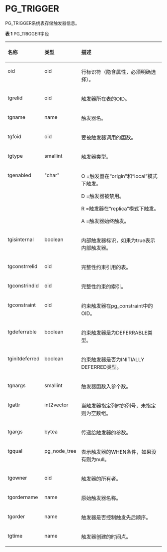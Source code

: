 # PG\_TRIGGER<a name="ZH-CN_TOPIC_0289900828"></a>

PG\_TRIGGER系统表存储触发器信息。

**表 1**  PG\_TRIGGER字段

<a name="zh-cn_topic_0283136871_zh-cn_topic_0237122321_zh-cn_topic_0059778876_t0e636f727ee940ce9c4fe3d08607d732"></a>
<table><thead align="left"><tr id="zh-cn_topic_0283136871_zh-cn_topic_0237122321_zh-cn_topic_0059778876_rb8f54813b5b34fb7b4eec74a3f8ac216"><th class="cellrowborder" valign="top" width="20.84%" id="mcps1.2.4.1.1"><p id="zh-cn_topic_0283136871_zh-cn_topic_0237122321_zh-cn_topic_0059778876_ac6c318856cec4e67967734cdbe84e08c"><a name="zh-cn_topic_0283136871_zh-cn_topic_0237122321_zh-cn_topic_0059778876_ac6c318856cec4e67967734cdbe84e08c"></a><a name="zh-cn_topic_0283136871_zh-cn_topic_0237122321_zh-cn_topic_0059778876_ac6c318856cec4e67967734cdbe84e08c"></a>名称</p>
</th>
<th class="cellrowborder" valign="top" width="19.03%" id="mcps1.2.4.1.2"><p id="zh-cn_topic_0283136871_zh-cn_topic_0237122321_zh-cn_topic_0059778876_a6dc7600276264a3f8b273d69415ee20c"><a name="zh-cn_topic_0283136871_zh-cn_topic_0237122321_zh-cn_topic_0059778876_a6dc7600276264a3f8b273d69415ee20c"></a><a name="zh-cn_topic_0283136871_zh-cn_topic_0237122321_zh-cn_topic_0059778876_a6dc7600276264a3f8b273d69415ee20c"></a>类型</p>
</th>
<th class="cellrowborder" valign="top" width="60.129999999999995%" id="mcps1.2.4.1.3"><p id="zh-cn_topic_0283136871_zh-cn_topic_0237122321_zh-cn_topic_0059778876_abd3b518d5c90486fa0735b1279bbb127"><a name="zh-cn_topic_0283136871_zh-cn_topic_0237122321_zh-cn_topic_0059778876_abd3b518d5c90486fa0735b1279bbb127"></a><a name="zh-cn_topic_0283136871_zh-cn_topic_0237122321_zh-cn_topic_0059778876_abd3b518d5c90486fa0735b1279bbb127"></a>描述</p>
</th>
</tr>
</thead>
<tbody><tr id="zh-cn_topic_0283136871_zh-cn_topic_0237122321_row745344385612"><td class="cellrowborder" valign="top" width="20.84%" headers="mcps1.2.4.1.1 "><p id="zh-cn_topic_0283136871_zh-cn_topic_0237122321_p54539433564"><a name="zh-cn_topic_0283136871_zh-cn_topic_0237122321_p54539433564"></a><a name="zh-cn_topic_0283136871_zh-cn_topic_0237122321_p54539433564"></a>oid</p>
</td>
<td class="cellrowborder" valign="top" width="19.03%" headers="mcps1.2.4.1.2 "><p id="zh-cn_topic_0283136871_zh-cn_topic_0237122321_p545374395611"><a name="zh-cn_topic_0283136871_zh-cn_topic_0237122321_p545374395611"></a><a name="zh-cn_topic_0283136871_zh-cn_topic_0237122321_p545374395611"></a>oid</p>
</td>
<td class="cellrowborder" valign="top" width="60.129999999999995%" headers="mcps1.2.4.1.3 "><p id="zh-cn_topic_0283136871_zh-cn_topic_0237122321_p14533434568"><a name="zh-cn_topic_0283136871_zh-cn_topic_0237122321_p14533434568"></a><a name="zh-cn_topic_0283136871_zh-cn_topic_0237122321_p14533434568"></a>行标识符（隐含属性，必须明确选择）。</p>
</td>
</tr>
<tr id="zh-cn_topic_0283136871_zh-cn_topic_0237122321_zh-cn_topic_0059778876_rc04470ec89ab4e34b008953f48b78340"><td class="cellrowborder" valign="top" width="20.84%" headers="mcps1.2.4.1.1 "><p id="zh-cn_topic_0283136871_zh-cn_topic_0237122321_zh-cn_topic_0059778876_a643b8069aeef454794eaf0b59ae1a994"><a name="zh-cn_topic_0283136871_zh-cn_topic_0237122321_zh-cn_topic_0059778876_a643b8069aeef454794eaf0b59ae1a994"></a><a name="zh-cn_topic_0283136871_zh-cn_topic_0237122321_zh-cn_topic_0059778876_a643b8069aeef454794eaf0b59ae1a994"></a>tgrelid</p>
</td>
<td class="cellrowborder" valign="top" width="19.03%" headers="mcps1.2.4.1.2 "><p id="zh-cn_topic_0283136871_zh-cn_topic_0237122321_zh-cn_topic_0059778876_acb5cd711ad504db1b1542f1c1212b1d1"><a name="zh-cn_topic_0283136871_zh-cn_topic_0237122321_zh-cn_topic_0059778876_acb5cd711ad504db1b1542f1c1212b1d1"></a><a name="zh-cn_topic_0283136871_zh-cn_topic_0237122321_zh-cn_topic_0059778876_acb5cd711ad504db1b1542f1c1212b1d1"></a>oid</p>
</td>
<td class="cellrowborder" valign="top" width="60.129999999999995%" headers="mcps1.2.4.1.3 "><p id="zh-cn_topic_0283136871_zh-cn_topic_0237122321_zh-cn_topic_0059778876_af5bf56fc4d6a4b8199baaecd7f62cee3"><a name="zh-cn_topic_0283136871_zh-cn_topic_0237122321_zh-cn_topic_0059778876_af5bf56fc4d6a4b8199baaecd7f62cee3"></a><a name="zh-cn_topic_0283136871_zh-cn_topic_0237122321_zh-cn_topic_0059778876_af5bf56fc4d6a4b8199baaecd7f62cee3"></a>触发器所在表的OID。</p>
</td>
</tr>
<tr id="zh-cn_topic_0283136871_zh-cn_topic_0237122321_zh-cn_topic_0059778876_r54671ec163a9400cbc17ae7b6b3fa0db"><td class="cellrowborder" valign="top" width="20.84%" headers="mcps1.2.4.1.1 "><p id="zh-cn_topic_0283136871_zh-cn_topic_0237122321_zh-cn_topic_0059778876_a0dcf90a82faa4cb18382cdecf1ae0245"><a name="zh-cn_topic_0283136871_zh-cn_topic_0237122321_zh-cn_topic_0059778876_a0dcf90a82faa4cb18382cdecf1ae0245"></a><a name="zh-cn_topic_0283136871_zh-cn_topic_0237122321_zh-cn_topic_0059778876_a0dcf90a82faa4cb18382cdecf1ae0245"></a>tgname</p>
</td>
<td class="cellrowborder" valign="top" width="19.03%" headers="mcps1.2.4.1.2 "><p id="zh-cn_topic_0283136871_zh-cn_topic_0237122321_zh-cn_topic_0059778876_acb18d67642cb4798b04167b26dc2a6e7"><a name="zh-cn_topic_0283136871_zh-cn_topic_0237122321_zh-cn_topic_0059778876_acb18d67642cb4798b04167b26dc2a6e7"></a><a name="zh-cn_topic_0283136871_zh-cn_topic_0237122321_zh-cn_topic_0059778876_acb18d67642cb4798b04167b26dc2a6e7"></a>name</p>
</td>
<td class="cellrowborder" valign="top" width="60.129999999999995%" headers="mcps1.2.4.1.3 "><p id="zh-cn_topic_0283136871_zh-cn_topic_0237122321_zh-cn_topic_0059778876_a039f9ab5f5d145aeb5ebbb7af6bbeafe"><a name="zh-cn_topic_0283136871_zh-cn_topic_0237122321_zh-cn_topic_0059778876_a039f9ab5f5d145aeb5ebbb7af6bbeafe"></a><a name="zh-cn_topic_0283136871_zh-cn_topic_0237122321_zh-cn_topic_0059778876_a039f9ab5f5d145aeb5ebbb7af6bbeafe"></a>触发器名。</p>
</td>
</tr>
<tr id="zh-cn_topic_0283136871_zh-cn_topic_0237122321_zh-cn_topic_0059778876_r318b1ed210be46c097edc788c7c37a4e"><td class="cellrowborder" valign="top" width="20.84%" headers="mcps1.2.4.1.1 "><p id="zh-cn_topic_0283136871_zh-cn_topic_0237122321_zh-cn_topic_0059778876_a9a52ad82b959485987a0c4d4b4aa25e0"><a name="zh-cn_topic_0283136871_zh-cn_topic_0237122321_zh-cn_topic_0059778876_a9a52ad82b959485987a0c4d4b4aa25e0"></a><a name="zh-cn_topic_0283136871_zh-cn_topic_0237122321_zh-cn_topic_0059778876_a9a52ad82b959485987a0c4d4b4aa25e0"></a>tgfoid</p>
</td>
<td class="cellrowborder" valign="top" width="19.03%" headers="mcps1.2.4.1.2 "><p id="zh-cn_topic_0283136871_zh-cn_topic_0237122321_p5614159174418"><a name="zh-cn_topic_0283136871_zh-cn_topic_0237122321_p5614159174418"></a><a name="zh-cn_topic_0283136871_zh-cn_topic_0237122321_p5614159174418"></a>oid</p>
</td>
<td class="cellrowborder" valign="top" width="60.129999999999995%" headers="mcps1.2.4.1.3 "><p id="zh-cn_topic_0283136871_zh-cn_topic_0237122321_p298831204318"><a name="zh-cn_topic_0283136871_zh-cn_topic_0237122321_p298831204318"></a><a name="zh-cn_topic_0283136871_zh-cn_topic_0237122321_p298831204318"></a>要被触发器调用的函数。</p>
</td>
</tr>
<tr id="zh-cn_topic_0283136871_zh-cn_topic_0237122321_zh-cn_topic_0059778876_r0329e4dc5ba94fdc812df5362d493cef"><td class="cellrowborder" valign="top" width="20.84%" headers="mcps1.2.4.1.1 "><p id="zh-cn_topic_0283136871_zh-cn_topic_0237122321_zh-cn_topic_0059778876_aba0d8655714943cbbb8a6439bca6af91"><a name="zh-cn_topic_0283136871_zh-cn_topic_0237122321_zh-cn_topic_0059778876_aba0d8655714943cbbb8a6439bca6af91"></a><a name="zh-cn_topic_0283136871_zh-cn_topic_0237122321_zh-cn_topic_0059778876_aba0d8655714943cbbb8a6439bca6af91"></a>tgtype</p>
</td>
<td class="cellrowborder" valign="top" width="19.03%" headers="mcps1.2.4.1.2 "><p id="zh-cn_topic_0283136871_zh-cn_topic_0237122321_zh-cn_topic_0059778876_a436a60dcf712482787584a00751ba9bf"><a name="zh-cn_topic_0283136871_zh-cn_topic_0237122321_zh-cn_topic_0059778876_a436a60dcf712482787584a00751ba9bf"></a><a name="zh-cn_topic_0283136871_zh-cn_topic_0237122321_zh-cn_topic_0059778876_a436a60dcf712482787584a00751ba9bf"></a>smallint</p>
</td>
<td class="cellrowborder" valign="top" width="60.129999999999995%" headers="mcps1.2.4.1.3 "><p id="zh-cn_topic_0283136871_zh-cn_topic_0237122321_zh-cn_topic_0059778876_ac4c5b59d01ed46ef82e6fab8f7e9e1d6"><a name="zh-cn_topic_0283136871_zh-cn_topic_0237122321_zh-cn_topic_0059778876_ac4c5b59d01ed46ef82e6fab8f7e9e1d6"></a><a name="zh-cn_topic_0283136871_zh-cn_topic_0237122321_zh-cn_topic_0059778876_ac4c5b59d01ed46ef82e6fab8f7e9e1d6"></a>触发器类型。</p>
</td>
</tr>
<tr id="zh-cn_topic_0283136871_zh-cn_topic_0237122321_zh-cn_topic_0059778876_radbdad08fcd24f439b1035639b13c8ae"><td class="cellrowborder" valign="top" width="20.84%" headers="mcps1.2.4.1.1 "><p id="zh-cn_topic_0283136871_zh-cn_topic_0237122321_zh-cn_topic_0059778876_a9eb1c76f2ef048eaac027a679b9a46ea"><a name="zh-cn_topic_0283136871_zh-cn_topic_0237122321_zh-cn_topic_0059778876_a9eb1c76f2ef048eaac027a679b9a46ea"></a><a name="zh-cn_topic_0283136871_zh-cn_topic_0237122321_zh-cn_topic_0059778876_a9eb1c76f2ef048eaac027a679b9a46ea"></a>tgenabled</p>
</td>
<td class="cellrowborder" valign="top" width="19.03%" headers="mcps1.2.4.1.2 "><p id="zh-cn_topic_0283136871_zh-cn_topic_0237122321_zh-cn_topic_0059778876_af10535a4e4f3491fa9093c6027f93ebf"><a name="zh-cn_topic_0283136871_zh-cn_topic_0237122321_zh-cn_topic_0059778876_af10535a4e4f3491fa9093c6027f93ebf"></a><a name="zh-cn_topic_0283136871_zh-cn_topic_0237122321_zh-cn_topic_0059778876_af10535a4e4f3491fa9093c6027f93ebf"></a>"char"</p>
</td>
<td class="cellrowborder" valign="top" width="60.129999999999995%" headers="mcps1.2.4.1.3 "><p id="zh-cn_topic_0283136871_zh-cn_topic_0237122321_p845317486488"><a name="zh-cn_topic_0283136871_zh-cn_topic_0237122321_p845317486488"></a><a name="zh-cn_topic_0283136871_zh-cn_topic_0237122321_p845317486488"></a>O =触发器在“origin”和“local”模式下触发。</p>
<p id="zh-cn_topic_0283136871_zh-cn_topic_0237122321_p1618812516483"><a name="zh-cn_topic_0283136871_zh-cn_topic_0237122321_p1618812516483"></a><a name="zh-cn_topic_0283136871_zh-cn_topic_0237122321_p1618812516483"></a>D =触发器被禁用。</p>
<p id="zh-cn_topic_0283136871_zh-cn_topic_0237122321_p0972453194814"><a name="zh-cn_topic_0283136871_zh-cn_topic_0237122321_p0972453194814"></a><a name="zh-cn_topic_0283136871_zh-cn_topic_0237122321_p0972453194814"></a>R =触发器在“replica”模式下触发。</p>
<p id="zh-cn_topic_0283136871_zh-cn_topic_0237122321_p923894417481"><a name="zh-cn_topic_0283136871_zh-cn_topic_0237122321_p923894417481"></a><a name="zh-cn_topic_0283136871_zh-cn_topic_0237122321_p923894417481"></a>A =触发器始终触发。</p>
</td>
</tr>
<tr id="zh-cn_topic_0283136871_zh-cn_topic_0237122321_row71181822204320"><td class="cellrowborder" valign="top" width="20.84%" headers="mcps1.2.4.1.1 "><p id="zh-cn_topic_0283136871_zh-cn_topic_0237122321_p111982224316"><a name="zh-cn_topic_0283136871_zh-cn_topic_0237122321_p111982224316"></a><a name="zh-cn_topic_0283136871_zh-cn_topic_0237122321_p111982224316"></a>tgisinternal</p>
</td>
<td class="cellrowborder" valign="top" width="19.03%" headers="mcps1.2.4.1.2 "><p id="zh-cn_topic_0283136871_zh-cn_topic_0237122321_p13120102214432"><a name="zh-cn_topic_0283136871_zh-cn_topic_0237122321_p13120102214432"></a><a name="zh-cn_topic_0283136871_zh-cn_topic_0237122321_p13120102214432"></a>boolean</p>
</td>
<td class="cellrowborder" valign="top" width="60.129999999999995%" headers="mcps1.2.4.1.3 "><p id="zh-cn_topic_0283136871_zh-cn_topic_0237122321_p12550723165013"><a name="zh-cn_topic_0283136871_zh-cn_topic_0237122321_p12550723165013"></a><a name="zh-cn_topic_0283136871_zh-cn_topic_0237122321_p12550723165013"></a>内部触发器标识，如果为true表示内部触发器。</p>
</td>
</tr>
<tr id="zh-cn_topic_0283136871_zh-cn_topic_0237122321_row108975349439"><td class="cellrowborder" valign="top" width="20.84%" headers="mcps1.2.4.1.1 "><p id="zh-cn_topic_0283136871_zh-cn_topic_0237122321_p20898133412432"><a name="zh-cn_topic_0283136871_zh-cn_topic_0237122321_p20898133412432"></a><a name="zh-cn_topic_0283136871_zh-cn_topic_0237122321_p20898133412432"></a>tgconstrrelid</p>
</td>
<td class="cellrowborder" valign="top" width="19.03%" headers="mcps1.2.4.1.2 "><p id="zh-cn_topic_0283136871_zh-cn_topic_0237122321_p188986344434"><a name="zh-cn_topic_0283136871_zh-cn_topic_0237122321_p188986344434"></a><a name="zh-cn_topic_0283136871_zh-cn_topic_0237122321_p188986344434"></a>oid</p>
</td>
<td class="cellrowborder" valign="top" width="60.129999999999995%" headers="mcps1.2.4.1.3 "><p id="zh-cn_topic_0283136871_zh-cn_topic_0237122321_p138981434164316"><a name="zh-cn_topic_0283136871_zh-cn_topic_0237122321_p138981434164316"></a><a name="zh-cn_topic_0283136871_zh-cn_topic_0237122321_p138981434164316"></a>完整性约束引用的表。</p>
</td>
</tr>
<tr id="zh-cn_topic_0283136871_zh-cn_topic_0237122321_row489817346432"><td class="cellrowborder" valign="top" width="20.84%" headers="mcps1.2.4.1.1 "><p id="zh-cn_topic_0283136871_zh-cn_topic_0237122321_p168981034144320"><a name="zh-cn_topic_0283136871_zh-cn_topic_0237122321_p168981034144320"></a><a name="zh-cn_topic_0283136871_zh-cn_topic_0237122321_p168981034144320"></a>tgconstrindid</p>
</td>
<td class="cellrowborder" valign="top" width="19.03%" headers="mcps1.2.4.1.2 "><p id="zh-cn_topic_0283136871_zh-cn_topic_0237122321_p1898234194319"><a name="zh-cn_topic_0283136871_zh-cn_topic_0237122321_p1898234194319"></a><a name="zh-cn_topic_0283136871_zh-cn_topic_0237122321_p1898234194319"></a>oid</p>
</td>
<td class="cellrowborder" valign="top" width="60.129999999999995%" headers="mcps1.2.4.1.3 "><p id="zh-cn_topic_0283136871_zh-cn_topic_0237122321_p165262349613"><a name="zh-cn_topic_0283136871_zh-cn_topic_0237122321_p165262349613"></a><a name="zh-cn_topic_0283136871_zh-cn_topic_0237122321_p165262349613"></a>完整性约束的索引。</p>
</td>
</tr>
<tr id="zh-cn_topic_0283136871_zh-cn_topic_0237122321_row489853419436"><td class="cellrowborder" valign="top" width="20.84%" headers="mcps1.2.4.1.1 "><p id="zh-cn_topic_0283136871_zh-cn_topic_0237122321_p789843404315"><a name="zh-cn_topic_0283136871_zh-cn_topic_0237122321_p789843404315"></a><a name="zh-cn_topic_0283136871_zh-cn_topic_0237122321_p789843404315"></a>tgconstraint</p>
</td>
<td class="cellrowborder" valign="top" width="19.03%" headers="mcps1.2.4.1.2 "><p id="zh-cn_topic_0283136871_zh-cn_topic_0237122321_p5898133417435"><a name="zh-cn_topic_0283136871_zh-cn_topic_0237122321_p5898133417435"></a><a name="zh-cn_topic_0283136871_zh-cn_topic_0237122321_p5898133417435"></a>oid</p>
</td>
<td class="cellrowborder" valign="top" width="60.129999999999995%" headers="mcps1.2.4.1.3 "><p id="zh-cn_topic_0283136871_zh-cn_topic_0237122321_p3898143414310"><a name="zh-cn_topic_0283136871_zh-cn_topic_0237122321_p3898143414310"></a><a name="zh-cn_topic_0283136871_zh-cn_topic_0237122321_p3898143414310"></a>约束触发器在pg_constraint中的OID。</p>
</td>
</tr>
<tr id="zh-cn_topic_0283136871_zh-cn_topic_0237122321_row20898334144315"><td class="cellrowborder" valign="top" width="20.84%" headers="mcps1.2.4.1.1 "><p id="zh-cn_topic_0283136871_zh-cn_topic_0237122321_p1689803418436"><a name="zh-cn_topic_0283136871_zh-cn_topic_0237122321_p1689803418436"></a><a name="zh-cn_topic_0283136871_zh-cn_topic_0237122321_p1689803418436"></a>tgdeferrable</p>
</td>
<td class="cellrowborder" valign="top" width="19.03%" headers="mcps1.2.4.1.2 "><p id="zh-cn_topic_0283136871_zh-cn_topic_0237122321_p1898143484318"><a name="zh-cn_topic_0283136871_zh-cn_topic_0237122321_p1898143484318"></a><a name="zh-cn_topic_0283136871_zh-cn_topic_0237122321_p1898143484318"></a>boolean</p>
</td>
<td class="cellrowborder" valign="top" width="60.129999999999995%" headers="mcps1.2.4.1.3 "><p id="zh-cn_topic_0283136871_zh-cn_topic_0237122321_p18983341434"><a name="zh-cn_topic_0283136871_zh-cn_topic_0237122321_p18983341434"></a><a name="zh-cn_topic_0283136871_zh-cn_topic_0237122321_p18983341434"></a>约束触发器是为DEFERRABLE类型。</p>
</td>
</tr>
<tr id="zh-cn_topic_0283136871_zh-cn_topic_0237122321_row3898113404314"><td class="cellrowborder" valign="top" width="20.84%" headers="mcps1.2.4.1.1 "><p id="zh-cn_topic_0283136871_zh-cn_topic_0237122321_p88992343437"><a name="zh-cn_topic_0283136871_zh-cn_topic_0237122321_p88992343437"></a><a name="zh-cn_topic_0283136871_zh-cn_topic_0237122321_p88992343437"></a>tginitdeferred</p>
</td>
<td class="cellrowborder" valign="top" width="19.03%" headers="mcps1.2.4.1.2 "><p id="zh-cn_topic_0283136871_zh-cn_topic_0237122321_p18990344439"><a name="zh-cn_topic_0283136871_zh-cn_topic_0237122321_p18990344439"></a><a name="zh-cn_topic_0283136871_zh-cn_topic_0237122321_p18990344439"></a>boolean</p>
</td>
<td class="cellrowborder" valign="top" width="60.129999999999995%" headers="mcps1.2.4.1.3 "><p id="zh-cn_topic_0283136871_zh-cn_topic_0237122321_p38993340437"><a name="zh-cn_topic_0283136871_zh-cn_topic_0237122321_p38993340437"></a><a name="zh-cn_topic_0283136871_zh-cn_topic_0237122321_p38993340437"></a>约束触发器是否为INITIALLY DEFERRED类型。</p>
</td>
</tr>
<tr id="zh-cn_topic_0283136871_zh-cn_topic_0237122321_row20899193418435"><td class="cellrowborder" valign="top" width="20.84%" headers="mcps1.2.4.1.1 "><p id="zh-cn_topic_0283136871_zh-cn_topic_0237122321_p389973412437"><a name="zh-cn_topic_0283136871_zh-cn_topic_0237122321_p389973412437"></a><a name="zh-cn_topic_0283136871_zh-cn_topic_0237122321_p389973412437"></a>tgnargs</p>
</td>
<td class="cellrowborder" valign="top" width="19.03%" headers="mcps1.2.4.1.2 "><p id="zh-cn_topic_0283136871_zh-cn_topic_0237122321_p1899434164319"><a name="zh-cn_topic_0283136871_zh-cn_topic_0237122321_p1899434164319"></a><a name="zh-cn_topic_0283136871_zh-cn_topic_0237122321_p1899434164319"></a>smallint</p>
</td>
<td class="cellrowborder" valign="top" width="60.129999999999995%" headers="mcps1.2.4.1.3 "><p id="zh-cn_topic_0283136871_zh-cn_topic_0237122321_p3899134114319"><a name="zh-cn_topic_0283136871_zh-cn_topic_0237122321_p3899134114319"></a><a name="zh-cn_topic_0283136871_zh-cn_topic_0237122321_p3899134114319"></a>触发器函数入参个数。</p>
</td>
</tr>
<tr id="zh-cn_topic_0283136871_zh-cn_topic_0237122321_row1833316445"><td class="cellrowborder" valign="top" width="20.84%" headers="mcps1.2.4.1.1 "><p id="zh-cn_topic_0283136871_zh-cn_topic_0237122321_p1539315448"><a name="zh-cn_topic_0283136871_zh-cn_topic_0237122321_p1539315448"></a><a name="zh-cn_topic_0283136871_zh-cn_topic_0237122321_p1539315448"></a>tgattr</p>
</td>
<td class="cellrowborder" valign="top" width="19.03%" headers="mcps1.2.4.1.2 "><p id="zh-cn_topic_0283136871_zh-cn_topic_0237122321_p14333184418"><a name="zh-cn_topic_0283136871_zh-cn_topic_0237122321_p14333184418"></a><a name="zh-cn_topic_0283136871_zh-cn_topic_0237122321_p14333184418"></a>int2vector</p>
</td>
<td class="cellrowborder" valign="top" width="60.129999999999995%" headers="mcps1.2.4.1.3 "><p id="zh-cn_topic_0283136871_zh-cn_topic_0237122321_p132031114416"><a name="zh-cn_topic_0283136871_zh-cn_topic_0237122321_p132031114416"></a><a name="zh-cn_topic_0283136871_zh-cn_topic_0237122321_p132031114416"></a>当触发器指定列时的列号，未指定则为空数组。</p>
</td>
</tr>
<tr id="zh-cn_topic_0283136871_zh-cn_topic_0237122321_row19363194419"><td class="cellrowborder" valign="top" width="20.84%" headers="mcps1.2.4.1.1 "><p id="zh-cn_topic_0283136871_zh-cn_topic_0237122321_p143131144416"><a name="zh-cn_topic_0283136871_zh-cn_topic_0237122321_p143131144416"></a><a name="zh-cn_topic_0283136871_zh-cn_topic_0237122321_p143131144416"></a>tgargs</p>
</td>
<td class="cellrowborder" valign="top" width="19.03%" headers="mcps1.2.4.1.2 "><p id="zh-cn_topic_0283136871_zh-cn_topic_0237122321_p193163174412"><a name="zh-cn_topic_0283136871_zh-cn_topic_0237122321_p193163174412"></a><a name="zh-cn_topic_0283136871_zh-cn_topic_0237122321_p193163174412"></a>bytea</p>
</td>
<td class="cellrowborder" valign="top" width="60.129999999999995%" headers="mcps1.2.4.1.3 "><p id="zh-cn_topic_0283136871_zh-cn_topic_0237122321_p15323114410"><a name="zh-cn_topic_0283136871_zh-cn_topic_0237122321_p15323114410"></a><a name="zh-cn_topic_0283136871_zh-cn_topic_0237122321_p15323114410"></a>传递给触发器的参数。</p>
</td>
</tr>
<tr id="zh-cn_topic_0283136871_zh-cn_topic_0237122321_row1317317441"><td class="cellrowborder" valign="top" width="20.84%" headers="mcps1.2.4.1.1 "><p id="zh-cn_topic_0283136871_zh-cn_topic_0237122321_p041831154418"><a name="zh-cn_topic_0283136871_zh-cn_topic_0237122321_p041831154418"></a><a name="zh-cn_topic_0283136871_zh-cn_topic_0237122321_p041831154418"></a>tgqual</p>
</td>
<td class="cellrowborder" valign="top" width="19.03%" headers="mcps1.2.4.1.2 "><p id="zh-cn_topic_0283136871_zh-cn_topic_0237122321_p184531154417"><a name="zh-cn_topic_0283136871_zh-cn_topic_0237122321_p184531154417"></a><a name="zh-cn_topic_0283136871_zh-cn_topic_0237122321_p184531154417"></a>pg_node_tree</p>
</td>
<td class="cellrowborder" valign="top" width="60.129999999999995%" headers="mcps1.2.4.1.3 "><p id="zh-cn_topic_0283136871_zh-cn_topic_0237122321_p241231154412"><a name="zh-cn_topic_0283136871_zh-cn_topic_0237122321_p241231154412"></a><a name="zh-cn_topic_0283136871_zh-cn_topic_0237122321_p241231154412"></a>表示触发器的WHEN条件，如果没有则为null。</p>
</td>
</tr>
<tr id="zh-cn_topic_0283136871_row18590111610395"><td class="cellrowborder" valign="top" width="20.84%" headers="mcps1.2.4.1.1 "><p id="zh-cn_topic_0283136871_p959261611392"><a name="zh-cn_topic_0283136871_p959261611392"></a><a name="zh-cn_topic_0283136871_p959261611392"></a>tgowner</p>
</td>
<td class="cellrowborder" valign="top" width="19.03%" headers="mcps1.2.4.1.2 "><p id="zh-cn_topic_0283136871_p25924169391"><a name="zh-cn_topic_0283136871_p25924169391"></a><a name="zh-cn_topic_0283136871_p25924169391"></a>oid</p>
</td>
<td class="cellrowborder" valign="top" width="60.129999999999995%" headers="mcps1.2.4.1.3 "><p id="zh-cn_topic_0283136871_p105924163395"><a name="zh-cn_topic_0283136871_p105924163395"></a><a name="zh-cn_topic_0283136871_p105924163395"></a>触发器的所有者。</p>
</td>
</tr>
<tr id="zh-cn_topic_0283136871_row18590111610395"><td class="cellrowborder" valign="top" width="20.84%" headers="mcps1.2.4.1.1 "><p id="zh-cn_topic_0283136871_p959261611392"><a name="zh-cn_topic_0283136871_p959261611392"></a><a name="zh-cn_topic_0283136871_p959261611392"></a>tgordername</p>
</td>
<td class="cellrowborder" valign="top" width="19.03%" headers="mcps1.2.4.1.2 "><p id="zh-cn_topic_0283136871_p25924169391"><a name="zh-cn_topic_0283136871_p25924169391"></a><a name="zh-cn_topic_0283136871_p25924169391"></a>name</p>
</td>
<td class="cellrowborder" valign="top" width="60.129999999999995%" headers="mcps1.2.4.1.3 "><p id="zh-cn_topic_0283136871_p105924163395"><a name="zh-cn_topic_0283136871_p105924163395"></a><a name="zh-cn_topic_0283136871_p105924163395"></a>原始触发器名称。</p>
</td>
</tr>
<tr id="zh-cn_topic_0283136871_row18590111610395"><td class="cellrowborder" valign="top" width="20.84%" headers="mcps1.2.4.1.1 "><p id="zh-cn_topic_0283136871_p959261611392"><a name="zh-cn_topic_0283136871_p959261611392"></a><a name="zh-cn_topic_0283136871_p959261611392"></a>tgorder</p>
</td>
<td class="cellrowborder" valign="top" width="19.03%" headers="mcps1.2.4.1.2 "><p id="zh-cn_topic_0283136871_p25924169391"><a name="zh-cn_topic_0283136871_p25924169391"></a><a name="zh-cn_topic_0283136871_p25924169391"></a>name</p>
</td>
<td class="cellrowborder" valign="top" width="60.129999999999995%" headers="mcps1.2.4.1.3 "><p id="zh-cn_topic_0283136871_p105924163395"><a name="zh-cn_topic_0283136871_p105924163395"></a><a name="zh-cn_topic_0283136871_p105924163395"></a>触发器是否控制触发先后顺序。</p>
</td>
</tr>
<tr id="zh-cn_topic_0283136871_row18590111610395"><td class="cellrowborder" valign="top" width="20.84%" headers="mcps1.2.4.1.1 "><p id="zh-cn_topic_0283136871_p959261611392"><a name="zh-cn_topic_0283136871_p959261611392"></a><a name="zh-cn_topic_0283136871_p959261611392"></a>tgtime</p>
</td>
<td class="cellrowborder" valign="top" width="19.03%" headers="mcps1.2.4.1.2 "><p id="zh-cn_topic_0283136871_p25924169391"><a name="zh-cn_topic_0283136871_p25924169391"></a><a name="zh-cn_topic_0283136871_p25924169391"></a>name</p>
</td>
<td class="cellrowborder" valign="top" width="60.129999999999995%" headers="mcps1.2.4.1.3 "><p id="zh-cn_topic_0283136871_p105924163395"><a name="zh-cn_topic_0283136871_p105924163395"></a><a name="zh-cn_topic_0283136871_p105924163395"></a>触发器创建的时间点。</p>
</td>
</tr>
</tbody>
</table>

